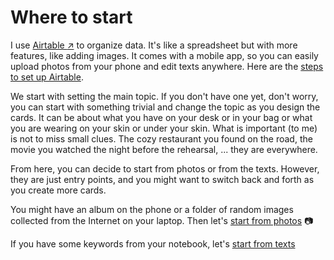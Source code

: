 Where to start
========

I use [Airtable :arrow_upper_right:](https://airtable.com/) to organize data. It's like a spreadsheet but with more features, like adding images. It comes with a mobile app, so you can easily upload photos from your phone and edit texts anywhere. Here are the [steps to set up Airtable](#doc/airtable).

We start with setting the main topic. If you don't have one yet, don't worry, you can start with something trivial and change the topic as you design the cards. It can be about what you have on your desk or in your bag or what you are wearing on your skin or under your skin. What is important (to me) is not to miss small clues. The cozy restaurant you found on the road, the movie you watched the night before the rehearsal, ... they are everywhere.


From here, you can decide to start from photos or from the texts. However, they are just entry points, and you might want to switch back and forth as you create more cards.

You might have an album on the phone or a folder of random images collected from the Internet on your laptop. Then let's [start from photos](#doc/photos) :camera:

If you have some keywords from your notebook, let's [start from texts](#doc/texts)
